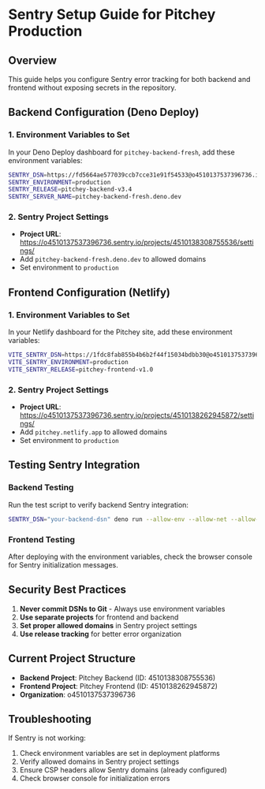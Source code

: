 # Sentry Setup Guide for Pitchey Production

## Overview
This guide helps you configure Sentry error tracking for both backend and frontend without exposing secrets in the repository.

## Backend Configuration (Deno Deploy)

### 1. Environment Variables to Set
In your Deno Deploy dashboard for `pitchey-backend-fresh`, add these environment variables:

```bash
SENTRY_DSN=https://fd5664ae577039ccb7cce31e91f54533@o4510137537396736.ingest.de.sentry.io/4510138308755536
SENTRY_ENVIRONMENT=production
SENTRY_RELEASE=pitchey-backend-v3.4
SENTRY_SERVER_NAME=pitchey-backend-fresh.deno.dev
```

### 2. Sentry Project Settings
- **Project URL**: https://o4510137537396736.sentry.io/projects/4510138308755536/settings/
- Add `pitchey-backend-fresh.deno.dev` to allowed domains
- Set environment to `production`

## Frontend Configuration (Netlify)

### 1. Environment Variables to Set
In your Netlify dashboard for the Pitchey site, add these environment variables:

```bash
VITE_SENTRY_DSN=https://1fdc8fab855b4b6b2f44f15034bdbb30@o4510137537396736.ingest.de.sentry.io/4510138262945872
VITE_SENTRY_ENVIRONMENT=production
VITE_SENTRY_RELEASE=pitchey-frontend-v1.0
```

### 2. Sentry Project Settings
- **Project URL**: https://o4510137537396736.sentry.io/projects/4510138262945872/settings/
- Add `pitchey.netlify.app` to allowed domains
- Set environment to `production`

## Testing Sentry Integration

### Backend Testing
Run the test script to verify backend Sentry integration:
```bash
SENTRY_DSN="your-backend-dsn" deno run --allow-env --allow-net --allow-read test-sentry.ts
```

### Frontend Testing
After deploying with the environment variables, check the browser console for Sentry initialization messages.

## Security Best Practices

1. **Never commit DSNs to Git** - Always use environment variables
2. **Use separate projects** for frontend and backend
3. **Set proper allowed domains** in Sentry project settings
4. **Use release tracking** for better error organization

## Current Project Structure

- **Backend Project**: Pitchey Backend (ID: 4510138308755536)
- **Frontend Project**: Pitchey Frontend (ID: 4510138262945872)
- **Organization**: o4510137537396736

## Troubleshooting

If Sentry is not working:
1. Check environment variables are set in deployment platforms
2. Verify allowed domains in Sentry project settings
3. Ensure CSP headers allow Sentry domains (already configured)
4. Check browser console for initialization errors